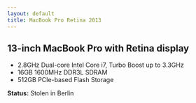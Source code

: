 ```yaml
---
layout: default
title: MacBook Pro Retina 2013
---
```


## 13-inch MacBook Pro with Retina display

- 2.8GHz Dual-core Intel Core i7, Turbo Boost up to 3.3GHz
- 16GB 1600MHz DDR3L SDRAM
- 512GB PCIe-based Flash Storage

**Status:** Stolen in Berlin
